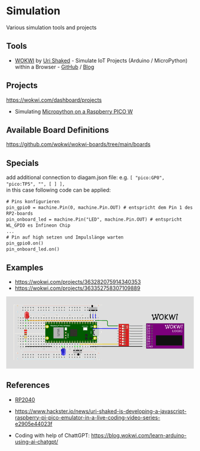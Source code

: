 # Simulation
Various simulation tools and projects

## Tools
- [WOKWI](https://wokwi.com/) by [Uri Shaked](https://hackaday.io/urishaked)  - Simulate IoT Projects (Arduino / MicroPython) within a Browser - [GitHub](https://github.com/wokwi) / [Blog](https://blog.wokwi.com/)

## Projects

https://wokwi.com/dashboard/projects

 - Simulating [Micropython on a Raspberry PICO W](https://github.com/griemide/MicroPython/tree/master/RP2040)
 
## Available Board Definitions
https://github.com/wokwi/wokwi-boards/tree/main/boards

## Specials

add additional connection to diagam.json file: e.g. ```[ "pico:GP0", "pico:TP5", "", [ ] ], ```  
in this case following code can be applied:
``` micropython
# Pins konfigurieren
pin_gpio0 = machine.Pin(0, machine.Pin.OUT) # entspricht dem Pin 1 des RP2-boards
pin_onboard_led = machine.Pin("LED", machine.Pin.OUT) # entspricht WL_GPIO es Infineon Chip
...
# Pin auf high setzen und Impulslänge warten
pin_gpio0.on()
pin_onboard_led.on()
```

## Examples

- https://wokwi.com/projects/363282075914340353
- https://wokwi.com/projects/363352758307109889

![2](https://github.com/griemide/simulation/blob/main/%C2%B5P_RP2040_Pulse-Generator-2/%C2%B5P_RP2040_Pulse-Generator-2.gif)


## References

- [RP2040](https://hackaday.io/course/178733-raspberry-pi-pico-and-rp2040-the-deep-dive) 
- https://www.hackster.io/news/uri-shaked-is-developing-a-javascript-raspberry-pi-pico-emulator-in-a-live-coding-video-series-e2905e44023f

- Coding with help of ChattGPT: https://blog.wokwi.com/learn-arduino-using-ai-chatgpt/
